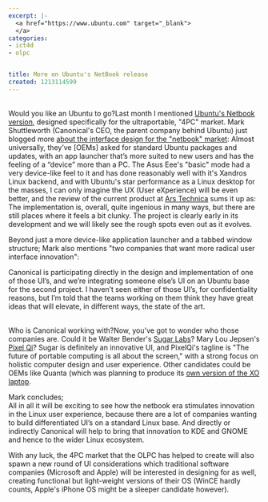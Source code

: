 ```yaml
---
excerpt: |-
  <a href="https://www.ubuntu.com" target="_blank">
  </a>
categories:
- ict4d
- olpc


title: More on Ubuntu's NetBook release
created: 1213114599
---
```

<a href="https://www.ubuntu.com" target="_blank">
</a><br />Would you like an Ubuntu to go?Last month I mentioned <a href="https://www.joncamfield.com/blog/2008.05/ultraportable_ubuntu.html">Ubuntu's Netbook version</a>, designed specifically for the ultraportable, "4PC" market.  Mark Shuttleworth (Canonical's CEO, the parent company behind Ubuntu) just blogged more <a href="https://www.markshuttleworth.com/archives/151">about the interface design for the "netbook" market</a>:
Almost universally, they’ve [OEMs] asked for standard Ubuntu packages and updates, with an app launcher that’s more suited to new users and has the feeling of a “device” more than a PC.
The Asus Eee's "basic" mode had a very device-like feel to it and has done reasonably well with it's Xandros Linux backend, and with Ubuntu's star performance as a Linux desktop for the masses, I can only imagine the UX (User eXperience) will be even better, and the review of the current product at <a href="https://arstechnica.com/news.ars/post/20080604-hands-on-with-the-ubuntu-netbook-remix.html">Ars Technica</a> sums it up as: The implementation is, overall, quite ingenious in many ways, but there are still places where it feels a bit clunky. The project is clearly early in its development and we will likely see the rough spots even out as it evolves.

<p>Beyond just a more device-like application launcher and a tabbed window structure; Mark also mentions "two companies that want more radical user interface innovation":</p>

Canonical is participating directly in the design and implementation of one of those UI’s, and we’re integrating someone else’s UI on an Ubuntu base for the second project. I haven’t seen either of those UI’s, for confidentiality reasons, but I’m told that the teams working on them think they have great ideas that will elevate, in different ways, the state of the art. 

<a href="https://www.markshuttleworth.com" target="_blank">
</a><br />Who is Canonical working with?Now, you've got to wonder who those companies are.  Could it be Walter Bender's <a href="https://wiki.sugarlabs.org/go/Main_Page">Sugar Labs</a>?  Mary Lou Jepsen's <a href="https://www.pixelqi.com/">Pixel Qi</a>?  Sugar is definitely an innovative UI, and PixelQi's tagline is "The future of portable computing is all about the screen," with a strong focus on holistic computer design and user experience.  Other candidates could be OEMs like Quanta (which was planning to produce its <a href="https://www.olpcnews.com/countries/usa/quanta_sell_xo_laptops_olpc.html">own version of the XO laptop</a>.

<p>Mark concludes;<br />
All in all it will be exciting to see how the netbook era stimulates innovation in the Linux user experience, because there are a lot of companies wanting to build differentiated UI’s on a standard Linux base. And directly or indirectly Canonical will help to bring that innovation to KDE and GNOME and hence to the wider Linux ecosystem.</p>

<p>With any luck, the 4PC market that the OLPC has helped to create will also spawn a new round of UI considerations which traditional software companies (Microsoft and Apple) will be interested in designing for as well, creating functional but light-weight versions of their OS (WinCE hardly counts, Apple's iPhone OS might be a sleeper candidate however).</p>
